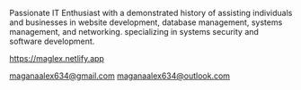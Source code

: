 Passionate IT Enthusiast with a demonstrated history of assisting individuals and businesses in 
website development, 
database management, 
systems management, and 
networking. 
specializing in systems security and software development.

https://maglex.netlify.app

maganaalex634@gmail.com
maganaalex634@outlook.com
